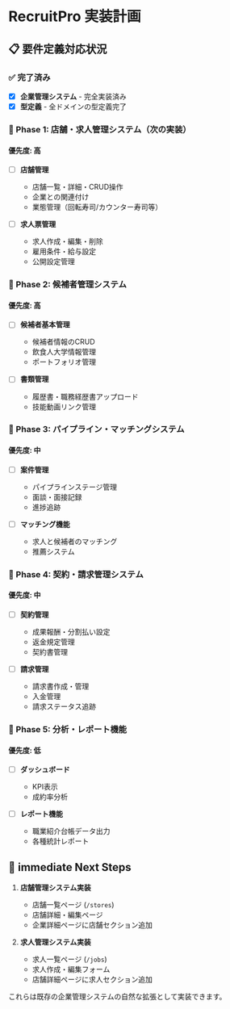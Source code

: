 # RecruitPro 実装計画

## 📋 要件定義対応状況

### ✅ 完了済み
- [x] **企業管理システム** - 完全実装済み
- [x] **型定義** - 全ドメインの型定義完了

### 🎯 Phase 1: 店舗・求人管理システム（次の実装）
#### 優先度: 高
- [ ] **店舗管理**
  - 店舗一覧・詳細・CRUD操作
  - 企業との関連付け
  - 業態管理（回転寿司/カウンター寿司等）
  
- [ ] **求人票管理**
  - 求人作成・編集・削除
  - 雇用条件・給与設定
  - 公開設定管理

### 🎯 Phase 2: 候補者管理システム
#### 優先度: 高
- [ ] **候補者基本管理**
  - 候補者情報のCRUD
  - 飲食人大学情報管理
  - ポートフォリオ管理
  
- [ ] **書類管理**
  - 履歴書・職務経歴書アップロード
  - 技能動画リンク管理

### 🎯 Phase 3: パイプライン・マッチングシステム
#### 優先度: 中
- [ ] **案件管理**
  - パイプラインステージ管理
  - 面談・面接記録
  - 進捗追跡
  
- [ ] **マッチング機能**
  - 求人と候補者のマッチング
  - 推薦システム

### 🎯 Phase 4: 契約・請求管理システム
#### 優先度: 中
- [ ] **契約管理**
  - 成果報酬・分割払い設定
  - 返金規定管理
  - 契約書管理
  
- [ ] **請求管理**
  - 請求書作成・管理
  - 入金管理
  - 請求ステータス追跡

### 🎯 Phase 5: 分析・レポート機能
#### 優先度: 低
- [ ] **ダッシュボード**
  - KPI表示
  - 成約率分析
  
- [ ] **レポート機能**
  - 職業紹介台帳データ出力
  - 各種統計レポート

## 🚀 immediate Next Steps

1. **店舗管理システム実装**
   - 店舗一覧ページ (`/stores`)
   - 店舗詳細・編集ページ
   - 企業詳細ページに店舗セクション追加

2. **求人管理システム実装**
   - 求人一覧ページ (`/jobs`)
   - 求人作成・編集フォーム
   - 店舗詳細ページに求人セクション追加

これらは既存の企業管理システムの自然な拡張として実装できます。